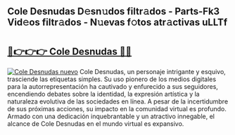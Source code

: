 ## Cole Desnudas D𝚎sn𝚞dos filtr𝚊dos - Parts-Fk3 Vid𝚎os filtr𝚊dos - N𝚞evas f𝚘tos atr𝚊ctivas uLLTf

# <h2><a href="http://mb6y9wv.tromn.icu/?c=Cole+Desnudas">🔗👉👉👉 Cole Desnudas 🔗🔗</a></h2>

[![Cole Desnudas nuevo](https://i.imgur.com/pEAQMta.gif)](http://mb6y9wv.tromn.icu/?c=Cole+Desnudas)
Cole Desnudas, un personaje intrigante y esquivo, trasciende las etiquetas simples. Su uso pionero de los medios digitales para la autorrepresentación ha cautivado y enfurecido a sus seguidores, encendiendo debates sobre la identidad, la expresión artística y la naturaleza evolutiva de las sociedades en línea. A pesar de la incertidumbre de sus próximas acciones, su impacto en la comunidad virtual es profundo. Armado con una dedicación inquebrantable y un atractivo innegable, el alcance de Cole Desnudas en el mundo virtual es expansivo.
